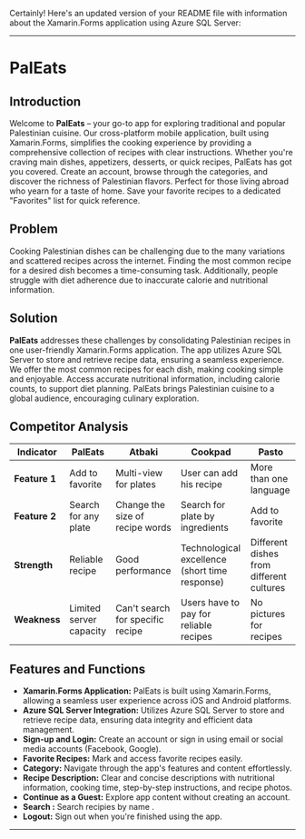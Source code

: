 Certainly! Here's an updated version of your README file with information about the Xamarin.Forms application using Azure SQL Server:

---

# PalEats


## Introduction
Welcome to **PalEats** – your go-to app for exploring traditional and popular Palestinian cuisine. Our cross-platform mobile application, built using Xamarin.Forms, simplifies the cooking experience by providing a comprehensive collection of recipes with clear instructions. Whether you're craving main dishes, appetizers, desserts, or quick recipes, PalEats has got you covered. Create an account, browse through the categories, and discover the richness of Palestinian flavors. Perfect for those living abroad who yearn for a taste of home. Save your favorite recipes to a dedicated "Favorites" list for quick reference.

## Problem
Cooking Palestinian dishes can be challenging due to the many variations and scattered recipes across the internet. Finding the most common recipe for a desired dish becomes a time-consuming task. Additionally, people struggle with diet adherence due to inaccurate calorie and nutritional information.

## Solution
**PalEats** addresses these challenges by consolidating Palestinian recipes in one user-friendly Xamarin.Forms application. The app utilizes Azure SQL Server to store and retrieve recipe data, ensuring a seamless experience. We offer the most common recipes for each dish, making cooking simple and enjoyable. Access accurate nutritional information, including calorie counts, to support diet planning. PalEats brings Palestinian cuisine to a global audience, encouraging culinary exploration.

## Competitor Analysis

| Indicator          | PalEats | Atbaki       | Cookpad                | Pasto               |
|---------------------|---------|--------------|------------------------|---------------------|
| **Feature 1**       | Add to favorite | Multi-view for plates | User can add his recipe | More than one language |
| **Feature 2**       | Search for any plate | Change the size of recipe words | Search for plate by ingredients | Add to favorite |
| **Strength**        | Reliable recipe | Good performance | Technological excellence (short time response) | Different dishes from different cultures |
| **Weakness**        | Limited server capacity | Can't search for specific recipe | Users have to pay for reliable recipes | No pictures for recipes |

## Features and Functions

- **Xamarin.Forms Application:** PalEats is built using Xamarin.Forms, allowing a seamless user experience across iOS and Android platforms.
- **Azure SQL Server Integration:** Utilizes Azure SQL Server to store and retrieve recipe data, ensuring data integrity and efficient data management.
- **Sign-up and Login:** Create an account or sign in using email or social media accounts (Facebook, Google).
- **Favorite Recipes:** Mark and access favorite recipes easily.
- **Category:** Navigate through the app's features and content effortlessly.
- **Recipe Description:** Clear and concise descriptions with nutritional information, cooking time, step-by-step instructions, and recipe photos.
- **Continue as a Guest:** Explore app content without creating an account.
- **Search :** Search recipies by name  .
- **Logout:** Sign out when you're finished using the app.

---

